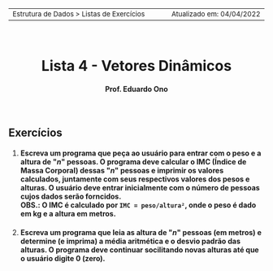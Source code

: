 
<table>
<tr>
<td align="left" width="8000">
<small>Estrutura de Dados > Listas de Exercícios</small>
</td>
<td align="right">
<small>Atualizado&nbsp;em:&nbsp;04/04/2022</small>
</td>
</tr>
</table>

<br>

<h1 align="center">
Lista 4 - Vetores Dinâmicos
</h1>
<h4 align="center">
Prof. Eduardo Ono
</h4>

<br>

## Exercícios

1. #### Escreva um programa que peça ao usuário para entrar com o peso e a altura de "_n_" pessoas. O programa deve calcular o IMC (Índice de Massa Corporal) dessas "_n_" pessoas e imprimir os valores calculados, juntamente com seus respectivos valores dos pesos e alturas. O usuário deve entrar inicialmente com o número de pessoas cujos dados serão forncidos.<br>OBS.: O IMC é calculado por `IMC = peso/altura²`, onde o peso é dado em kg e a altura em metros.

2. #### Escreva um programa que leia as altura de "_n_" pessoas (em metros) e determine (e imprima) a média aritmética e o desvio padrão das alturas. O programa deve continuar socilitando novas alturas até que o usuário digite 0 (zero).

<br>
